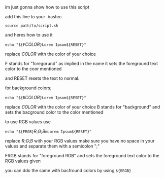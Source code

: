 im just gonna show how to use this script

add this line to your .bashrc

`source path/to/script.sh`

and heres how to use it

`echo "${F`*COLOR*`}Lorem Ipsum${RESET}"`

replace *COLOR* with the color of your choice

F stands for "foregorund"
as implied in the name it sets the foreground text color to the coor mentioned

and RESET resets the text to normal.

for background colors;

`echo "${B`*COLOR*`}Lorem Ipsum${RESET}"`

replace *COLOR* with the color of your choice
B stands for "background" and sets the bacground color to the color mentioned

to use RGB values use

`echo "${FRGB}`*R*;*G*;*B*`mLorem Ipsum${RESET}"`

replace *R*;*G*;*B* with your RGB values
make sure you have no space in your values and separate them with a semicolon ";"

FRGB stands for "foreground RGB" and sets the foreground text color to the RGB values given

you can ddo the same with bacfround colors by using `${BRGB}`
